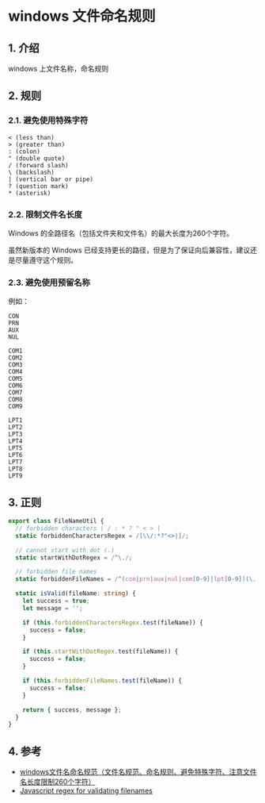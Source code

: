 <!--#region
@author 吴钦飞
@email wuqinfei@qq.com
@create date 2024-05-18 11:39:59
@modify date 2024-05-18 18:26:19
@desc [description]
#endregion-->

# windows 文件命名规则

## 1. 介绍

windows 上文件名称，命名规则

## 2. 规则

### 2.1. 避免使用特殊字符

```text
< (less than)
> (greater than)
: (colon)
" (double quote)
/ (forward slash)
\ (backslash)
| (vertical bar or pipe)
? (question mark)
* (asterisk)
```

### 2.2. 限制文件名长度

Windows 的全路径名（包括文件夹和文件名）的最大长度为260个字符。

虽然新版本的 Windows 已经支持更长的路径，但是为了保证向后兼容性，建议还是尽量遵守这个规则。

### 2.3. 避免使用预留名称

例如：

```text
CON
PRN
AUX
NUL

COM1
COM2
COM3
COM4
COM5
COM6
COM7
COM8
COM9

LPT1
LPT2
LPT3
LPT4
LPT5
LPT6
LPT7
LPT8
LPT9
```

## 3. 正则

```ts
export class FileNameUtil {
  // forbidden characters \ / : * ? " < > |
  static forbiddenCharactersRegex = /[\\/:*?"<>|]/;

  // cannot start with dot (.)
  static startWithDotRegex = /^\./;

  // forbidden file names
  static forbiddenFileNames = /^(con|prn|aux|nul|com[0-9]|lpt[0-9])(\.|$)/i;

  static isValid(fileName: string) {
    let success = true;
    let message = '';

    if (this.forbiddenCharactersRegex.test(fileName)) {
      success = false;
    }

    if (this.startWithDotRegex.test(fileName)) {
      success = false;
    }

    if (this.forbiddenFileNames.test(fileName)) {
      success = false;
    }

    return { success, message };
  }
}

```

## 4. 参考

* [windows文件名命名规范（文件名规范、命名规则、避免特殊字符、注意文件名长度限制260个字符）](https://blog.csdn.net/Dontla/article/details/135200176)
* [Javascript regex for validating filenames](https://stackoverflow.com/questions/11100821/javascript-regex-for-validating-filenames)